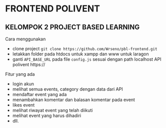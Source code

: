 # FRONTEND POLIVENT
## KELOMPOK 2 PROJECT BASED LEARNING

Cara menggunakan
  - clone project `git clone https://github.com/Wrseno/pbl-frontend.git`
  - letakkan folder pada htdocs untuk xampp dan www untuk laragon
  - ganti `API_BASE_URL` pada file `config.js` sesuai dengan path localhost API polivent https://

Fitur yang ada
  - login akun
  - melihat semua events, category dengan data dari API
  - mendaftar event yang ada
  - menambahkan komentar dan balasan komentar pada event
  - likes event
  - melihat riwayat event yang telah diikuti
  - melihat event yang harus dihadiri
  - dll.
  
